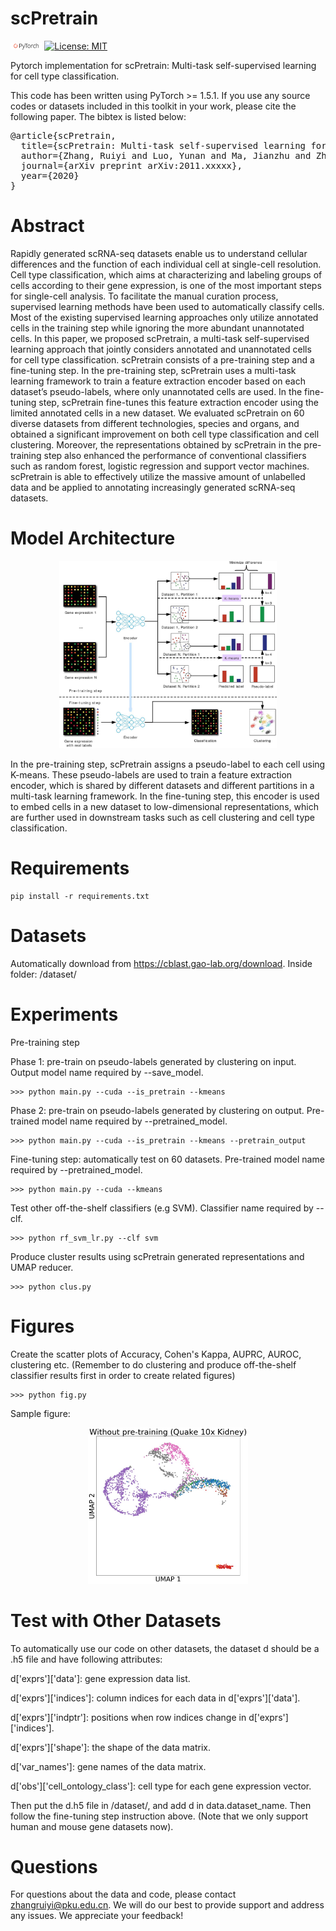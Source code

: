 # scPretrain
<img src="figs/pytorch-logo-dark.png" width="10%"> [![License: MIT](https://img.shields.io/badge/License-MIT-yellow.svg)](https://opensource.org/licenses/MIT) 

Pytorch implementation for scPretrain: Multi-task self-supervised learning for cell type classification.

This code has been written using PyTorch >= 1.5.1. If you use any source codes or datasets included in this toolkit in your work, please cite the following paper. The bibtex is listed below:
<pre>
@article{scPretrain,
  title={scPretrain: Multi-task self-supervised learning for cell type classification},
  author={Zhang, Ruiyi and Luo, Yunan and Ma, Jianzhu and Zhang, Ming and Wang, Sheng},
  journal={arXiv preprint arXiv:2011.xxxxx},
  year={2020}
}
</pre>

# Abstract
Rapidly generated scRNA-seq datasets enable us to understand cellular differences and the function
of each individual cell at single-cell resolution. Cell type classification, which aims at characterizing
and labeling groups of cells according to their gene expression, is one of the most important steps for
single-cell analysis. To facilitate the manual curation process, supervised learning methods have been
used to automatically classify cells. Most of the existing supervised learning approaches only utilize
annotated cells in the training step while ignoring the more abundant unannotated cells. In this paper,
we proposed scPretrain, a multi-task self-supervised learning approach that jointly considers
annotated and unannotated cells for cell type classification. scPretrain consists of a pre-training step
and a fine-tuning step. In the pre-training step, scPretrain uses a multi-task learning framework to
train a feature extraction encoder based on each dataset’s pseudo-labels, where only unannotated cells
are used. In the fine-tuning step, scPretrain fine-tunes this feature extraction encoder using the limited
annotated cells in a new dataset. We evaluated scPretrain on 60 diverse datasets from different
technologies, species and organs, and obtained a significant improvement on both cell type
classification and cell clustering. Moreover, the representations obtained by scPretrain in the
pre-training step also enhanced the performance of conventional classifiers such as random forest,
logistic regression and support vector machines. scPretrain is able to effectively utilize the massive
amount of unlabelled data and be applied to annotating increasingly generated scRNA-seq datasets.

# Model Architecture
<p align='center'>
<img src="figs/model.jpg" height="300"/>
</p>

In the pre-training step, scPretrain assigns a pseudo-label to each
cell using K-means. These pseudo-labels are used to train a feature extraction encoder, which is
shared by different datasets and different partitions in a multi-task learning framework. In the
fine-tuning step, this encoder is used to embed cells in a new dataset to low-dimensional
representations, which are further used in downstream tasks such as cell clustering and cell type
classification. 

# Requirements
```
pip install -r requirements.txt
```
# Datasets
Automatically download from https://cblast.gao-lab.org/download.
Inside folder: /dataset/

# Experiments

Pre-training step

Phase 1: pre-train on pseudo-labels generated by clustering on input. Output model name required by --save_model.
```console
>>> python main.py --cuda --is_pretrain --kmeans 
```

Phase 2: pre-train on pseudo-labels generated by clustering on output. Pre-trained model name required by --pretrained_model.
```console
>>> python main.py --cuda --is_pretrain --kmeans --pretrain_output
```

Fine-tuning step: automatically test on 60 datasets. Pre-trained model name required by --pretrained_model.  

```console 
>>> python main.py --cuda --kmeans 
```

Test other off-the-shelf classifiers (e.g SVM). Classifier name required by --clf.

```console
>>> python rf_svm_lr.py --clf svm 
```
Produce cluster results using scPretrain generated representations and UMAP reducer.

```console
>>> python clus.py 
```

# Figures

Create the scatter plots of Accuracy, Cohen's Kappa, AUPRC, AUROC, clustering etc. (Remember to do clustering and produce off-the-shelf classifier results first in order to create related figures)

```console
>>> python fig.py
```
Sample figure:

<p align='center'>
<img src="figs/sample2.jpeg" height="250"/>
</p>

# Test with Other Datasets

To automatically use our code on other datasets, the dataset d should be a .h5 file and have following attributes:

d['exprs']['data']: gene expression data list.

d['exprs']['indices']: column indices for each data in d['exprs']['data'].

d['exprs']['indptr']: positions when row indices change in d['exprs']['indices'].

d['exprs']['shape']: the shape of the data matrix.

d['var_names']: gene names of the data matrix.

d['obs']['cell_ontology_class']: cell type for each gene expression vector.

Then put the d.h5 file in /dataset/, and add d in data.dataset_name. Then follow the fine-tuning step instruction above.
(Note that we only support human and mouse gene datasets now).

# Questions

For questions about the data and code, please contact zhangruiyi@pku.edu.cn. We will do our best to provide support and address any issues. We appreciate your feedback!
